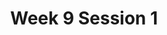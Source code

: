 ---
title: Week 9 Session 1
published_at: 2024-05-15
snippet: An example of a blog post.
disable_html_sanitization: true
allow_math: true
---